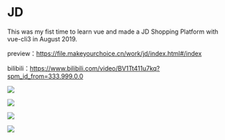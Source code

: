 # JD
This was my fist time to learn vue and made a JD Shopping Platform with vue-cli3 in August 2019.

preview：https://file.makeyourchoice.cn/work/jd/index.html#/index

bilibili：https://www.bilibili.com/video/BV1Tt411u7kq?spm_id_from=333.999.0.0

![](https://file.makeyourchoice.cn/img/github/jd1.jpg)

![](https://file.makeyourchoice.cn/img/github/jd2.jpg)

![](https://file.makeyourchoice.cn/img/github/jd3.jpg)

![](https://file.makeyourchoice.cn/img/github/jd4.jpg)